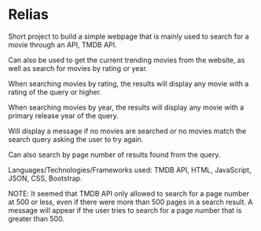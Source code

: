# Relias
Short project to build a simple webpage that is mainly used to search for a movie through an API, TMDB API.

Can also be used to get the current trending movies from the website, as well as search for movies by rating or year.

When searching movies by rating, the results will display any movie with a rating of the query or higher.

When searching movies by year, the results will display any movie with a primary release year of the query.

Will display a message if no movies are searched or no movies match the search query asking the user to try again.

Can also search by page number of results found from the query.

Languages/Technologies/Frameworks used: TMDB API, HTML, JavaScript, JSON, CSS, Bootstrap.

NOTE: It seemed that TMDB API only allowed to search for a page number at 500 or less, even if there were more than 500 pages in a search result. A message will appear if the user tries to search for a page number that is greater than 500.
